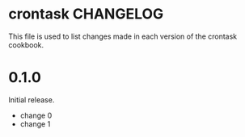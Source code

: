 # crontask CHANGELOG

This file is used to list changes made in each version of the crontask cookbook.

# 0.1.0

Initial release.

- change 0
- change 1

